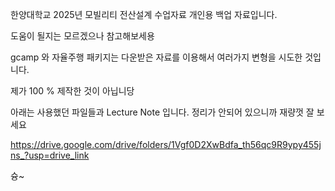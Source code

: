 한양대학교 2025년 모빌리티 전산설계 수업자료 개인용 백업 자료입니다.

도움이 될지는 모르겠으나 참고해보세용

gcamp 와 자율주행 패키지는 다운받은 자료를 이용해서 여러가지 변형을 시도한 것입니다.


제가 100 % 제작한 것이 아닙니당


아래는 사용했던 파일들과 Lecture Note 입니다. 정리가 안되어 있으니까 재량껏 잘 보세요 

https://drive.google.com/drive/folders/1Vgf0D2XwBdfa_th56qc9R9ypy455jns_?usp=drive_link



슝~


